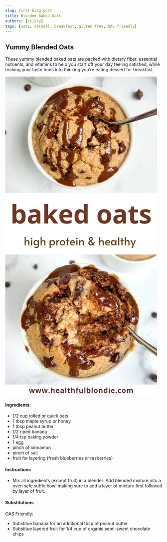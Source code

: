 ```yaml
---
slug: first-blog-post
title: Blended Baked Oats
authors: [cristy]
tags: [oats, oatmeal, breakfast, gluten free, OAS friendly]
---
```


## Yummy Blended Oats 
These yummy blended baked oats are packed with dietary fiber, essential nutrients, and vitamins to help you start off your day feeling satisfied, while tricking your taste buds into thinking you’re eating dessert for breakfast.

![Docusaurus Plushie](./bakedoats.jpeg)
#### Ingredients:
- 1/2 cup rolled or quick oats 
- 1 tbsp  maple syrup  or honey
- 1 tbsp peanut butter
- 1/2 riped banana
- 1/4 tsp baking powder
- 1 egg
- pinch of cinnamon
- pinch of salt
- fruit for layering (fresh blueberries or rasberries)
#### Instructions
- Mix all ingredients (except fruit) in a blender. Add blended mixture into a oven safe suffle bowl making sure to add a layer of mixture first followed by layer of fruit. 
#### Substitutions
OAS Friendly: 
- Substitue banana for an additional tbsp  of peanut butter
-  Substitue layered fruit for 1/4 cup of organic semi-sweet chocolate chips 
